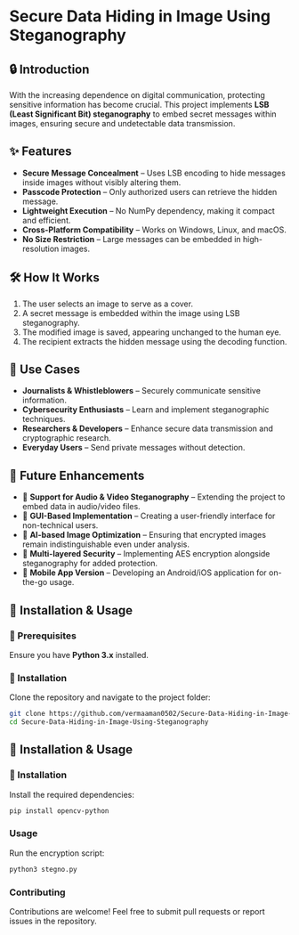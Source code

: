 # Secure Data Hiding in Image Using Steganography  

## 🔒 Introduction  
With the increasing dependence on digital communication, protecting sensitive information has become crucial. This project implements **LSB (Least Significant Bit) steganography** to embed secret messages within images, ensuring secure and undetectable data transmission.  

## ✨ Features  
- **Secure Message Concealment** – Uses LSB encoding to hide messages inside images without visibly altering them.  
- **Passcode Protection** – Only authorized users can retrieve the hidden message.  
- **Lightweight Execution** – No NumPy dependency, making it compact and efficient.  
- **Cross-Platform Compatibility** – Works on Windows, Linux, and macOS.  
- **No Size Restriction** – Large messages can be embedded in high-resolution images.  

## 🛠️ How It Works  
1. The user selects an image to serve as a cover.  
2. A secret message is embedded within the image using LSB steganography.  
3. The modified image is saved, appearing unchanged to the human eye.  
4. The recipient extracts the hidden message using the decoding function.  

## 🎯 Use Cases  
- **Journalists & Whistleblowers** – Securely communicate sensitive information.  
- **Cybersecurity Enthusiasts** – Learn and implement steganographic techniques.  
- **Researchers & Developers** – Enhance secure data transmission and cryptographic research.  
- **Everyday Users** – Send private messages without detection.  

## 🚀 Future Enhancements  
- 🔹 **Support for Audio & Video Steganography** – Extending the project to embed data in audio/video files.  
- 🔹 **GUI-Based Implementation** – Creating a user-friendly interface for non-technical users.  
- 🔹 **AI-based Image Optimization** – Ensuring that encrypted images remain indistinguishable even under analysis.  
- 🔹 **Multi-layered Security** – Implementing AES encryption alongside steganography for added protection.  
- 🔹 **Mobile App Version** – Developing an Android/iOS application for on-the-go usage.  

## 📌 Installation & Usage  
### 🔹 Prerequisites  
Ensure you have **Python 3.x** installed.  

### 🔹 Installation  
Clone the repository and navigate to the project folder:  
```bash
git clone https://github.com/vermaaman0502/Secure-Data-Hiding-in-Image-Using-Steganography.git
cd Secure-Data-Hiding-in-Image-Using-Steganography
```
## 📌 Installation & Usage  

### 🔹 Installation  
Install the required dependencies:  
```bash
pip install opencv-python
```
### Usage
Run the encryption script:
```bash
python3 stegno.py
```
### Contributing
Contributions are welcome! Feel free to submit pull requests or report issues in the repository.


